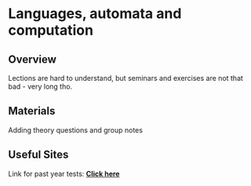 # Languages, automata and computation

## Overview

Lections are hard to understand, but seminars and exercises are not that bad - very long tho.

## Materials

Adding theory questions and group notes

## Useful Sites

Link for past year tests: [**Click here**](https://store.fmi.uni-sofia.bg/fmi/logic/eai.html)
